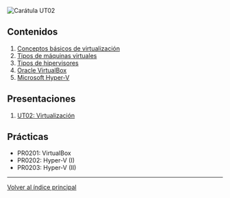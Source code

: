 ![Carátula UT02](imgs/caratula_ut02.png)

## Contenidos

1. [Conceptos básicos de virtualización](01_conceptos_básicos.md)
2. [Tipos de máquinas virtuales](02_tipos_MV.md)
3. [Tipos de hipervisores](03_tipos_hipervisores.md)
4. [Oracle VirtualBox](04_virtualbox.md)
5. [Microsoft Hyper-V](05_hiper-v.md)


## Presentaciones

1. [UT02: Virtualización](presentaciones/UT02_presentacion.pdf)

## Prácticas

- PR0201: VirtualBox
- PR0202: Hyper-V (I)
- PR0203: Hyper-V (II)

***
[Volver al índice principal](../index.md)